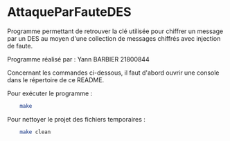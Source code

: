 # AttaqueParFauteDES
Programme permettant de retrouver la clé utilisée pour chiffrer un message par un DES au moyen d'une collection de messages chiffrés avec injection de faute.

Programme réalisé par : Yann BARBIER 21800844


Concernant les commandes ci-dessous, il faut d'abord ouvrir une console dans le répertoire de ce README.

Pour exécuter le programme :
```bash
	make
```

Pour nettoyer le projet des fichiers temporaires :
```bash
	make clean
```